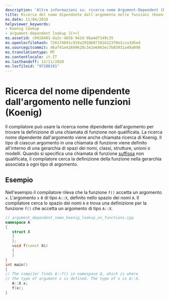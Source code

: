 ```yaml
---
description: 'Altre informazioni su: ricerca nome Argument-Dependent (Koenig) sulle funzioni'
title: Ricerca del nome dipendente dall'argomento nelle funzioni (Koenig)
ms.date: 11/04/2016
helpviewer_keywords:
- Koenig lookup
- argument-dependent lookup [C++]
ms.assetid: c0928401-da2c-4658-942d-9ba4df149c35
ms.openlocfilehash: 726174041c919a2918687101b223f0e1cca3d5ed
ms.sourcegitcommit: d6af41e42699628c3e2e6063ec7b03931a49a098
ms.translationtype: MT
ms.contentlocale: it-IT
ms.lasthandoff: 12/11/2020
ms.locfileid: "97288191"
---
```

# <a name="argument-dependent-name-koenig-lookup-on-functions"></a>Ricerca del nome dipendente dall'argomento nelle funzioni (Koenig)

Il compilatore può usare la ricerca nome dipendente dall'argomento per trovare la definizione di una chiamata di funzione non qualificata. La ricerca nome dipendente dall'argomento viene anche chiamata ricerca di Koenig. Il tipo di ciascun argomento in una chiamata di funzione viene definito all'interno di una gerarchia di spazi dei nomi, classi, strutture, unioni o modelli. Quando si specifica una chiamata di funzione [suffissa](../cpp/postfix-expressions.md) non qualificata, il compilatore cerca la definizione della funzione nella gerarchia associata a ogni tipo di argomento.

## <a name="example"></a>Esempio

Nell'esempio il compilatore rileva che la funzione `f()` accetta un argomento `x`. L'argomento `x` è di tipo `A::X`, definito nello spazio dei nomi `A`. Il compilatore cerca lo spazio dei nomi `A` e trova una definizione per la funzione `f()` che accetta un argomento di tipo `A::X`.

```cpp
// argument_dependent_name_koenig_lookup_on_functions.cpp
namespace A
{
   struct X
   {
   };
   void f(const X&)
   {
   }
}
int main()
{
// The compiler finds A::f() in namespace A, which is where
// the type of argument x is defined. The type of x is A::X.
   A::X x;
   f(x);
}
```
